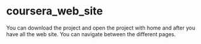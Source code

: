 # coursera_web_site

You can  download the project and open the project with home and after you have all the web site. You can navigate between 
the different pages. 
